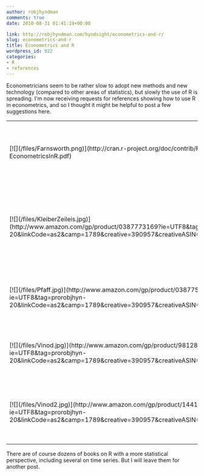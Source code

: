 ```yaml
---
author: robjhyndman
comments: true
date: 2010-08-31 01:41:19+00:00

link: http://robjhyndman.com/hyndsight/econometrics-and-r/
slug: econometrics-and-r
title: Econometrics and R
wordpress_id: 922
categories:
- R
- references
---
```


Econometricians seem to be rather slow to adopt new methods and new technology (compared to other areas of statistics), but slowly the use of R is spreading. I'm now receiving requests for references showing how to use R in econometrics, and so I thought it might be helpful to post a few suggestions here.
<table >
<tbody >
<tr >

<td >[![](/files/Farnsworth.png)](http://cran.r-project.org/doc/contrib/Farnsworth-EconometricsInR.pdf)
</td>

<td >A useful on-line and free resource is "[Econometrics in R](http://cran.r-project.org/doc/contrib/Farnsworth-EconometricsInR.pdf)" by Grant Farnsworth. It covers some common econometric methods including heteroskedasticity in regression, probit and logit models, tobit regression, and quantile regression. In the time series area, it covers ARIMA, ARFIMA, ARCH and GARCH models, as well as a few of the standard tests for unit roots and autocorrelation. It's brief but it does provide code that will help people familiar with econometrics to get started using R.
</td>
</tr>
<tr >

<td >[![](/files/KleiberZeileis.jpg)](http://www.amazon.com/gp/product/0387773169?ie=UTF8&tag=prorobjhyn-20&linkCode=as2&camp=1789&creative=390957&creativeASIN=0387773169)
</td>

<td >If you are prepared to pay, an excellent book is Kleiber and Zeilis's [Applied Econometrics with R](http://www.amazon.com/gp/product/0387773169?ie=UTF8&tag=prorobjhyn-20&linkCode=as2&camp=1789&creative=390957&creativeASIN=0387773169)![](http://www.assoc-amazon.com/e/ir?t=prorobjhyn-20&l=as2&o=1&a=0387773169). It covers similar ground to Farnsworth but in more detail. This is the book I usually recommend to anyone with an econometrics background who is wanting to get started with R. It would also be very suitable for someone studying econometrics at about upper undergraduate level. Achim Zeileis is a well-known expert in R programming, so you can be sure the code in this book is efficient and well-written.
</td>
</tr>
<tr >

<td >[![](/files/Pfaff.jpg)](http://www.amazon.com/gp/product/0387759662?ie=UTF8&tag=prorobjhyn-20&linkCode=as2&camp=1789&creative=390957&creativeASIN=0387759662)
</td>

<td >Another useful book is Pfaff's [Analysis of Integrated and Cointegrated Time Series with R](http://www.amazon.com/gp/product/0387759662?ie=UTF8&tag=prorobjhyn-20&linkCode=as2&camp=1789&creative=390957&creativeASIN=0387759662)![](http://www.assoc-amazon.com/e/ir?t=prorobjhyn-20&l=as2&o=1&a=0387759662) which covers unit root tests, cointegration, VECM models, etc.
</td>
</tr>
<tr >

<td >[![](/files/Vinod.jpg)](http://www.amazon.com/gp/product/9812818855?ie=UTF8&tag=prorobjhyn-20&linkCode=as2&camp=1789&creative=390957&creativeASIN=9812818855)
</td>

<td >Vinod's [Hands-On Intermediate Econometrics Using R](http://www.amazon.com/gp/product/9812818855?ie=UTF8&tag=prorobjhyn-20&linkCode=as2&camp=1789&creative=390957&creativeASIN=9812818855)![](http://www.assoc-amazon.com/e/ir?t=prorobjhyn-20&l=as2&o=1&a=9812818855) contains a lot of examples and code-snippets which can be very helpful. Unfortunately, the examples do not always show the best practice in R coding.
</td>
</tr>
<tr >

<td >[![](/files/Vinod2.jpg)](http://www.amazon.com/gp/product/1441917632?ie=UTF8&tag=prorobjhyn-20&linkCode=as2&camp=1789&creative=390957&creativeASIN=1441917632)
</td>

<td >More detailed case studies using R are provided in [Advances in Social Science Research Using R](http://www.amazon.com/gp/product/1441917632?ie=UTF8&tag=prorobjhyn-20&linkCode=as2&camp=1789&creative=390957&creativeASIN=1441917632)![](http://www.assoc-amazon.com/e/ir?t=prorobjhyn-20&l=as2&o=1&a=1441917632), edited by H.D. Vinod. Many of the case studies are from econometrics including an excellent chapter by Bruce McCullough on econometric computing.
</td>
</tr>
</tbody>
</table>
There are of course dozens of books on R with a more statistical perspective, including several on time series. But I will leave them for another post.
